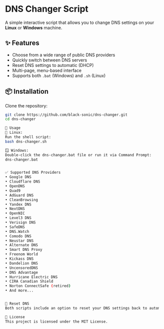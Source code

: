 # DNS Changer Script

A simple interactive script that allows you to change DNS settings on your **Linux** or **Windows** machine.

## ✨ Features

- Choose from a wide range of public DNS providers  
- Quickly switch between DNS servers  
- Reset DNS settings to automatic (DHCP)  
- Multi-page, menu-based interface  
- Supports both `.bat` (Windows) and `.sh` (Linux)

## 📦 Installation

Clone the repository:

```bash
git clone https://github.com/black-sonic/dns-changer.git
cd dns-changer

🚀 Usage
🐧 Linux:
Run the shell script:
bash dns-changer.sh

🪟 Windows:
Double-click the dns-changer.bat file or run it via Command Prompt:
dns-changer.bat


✅ Supported DNS Providers
• Google DNS
• Cloudflare DNS
• OpenDNS
• Quad9
• AdGuard DNS
• CleanBrowsing
• Yandex DNS
• NextDNS
• OpenNIC
• Level3 DNS
• Verisign DNS
• SafeDNS
• DNS.Watch
• Comodo DNS
• Neustar DNS
• Alternate DNS
• Smart DNS Proxy
• Freenom World
• Kickass DNS
• Dandelion DNS
• UncensoredDNS
• DNS Advantage
• Hurricane Electric DNS
• CIRA Canadian Shield
• Norton ConnectSafe (retired)
• And more...


🔄 Reset DNS
Both scripts include an option to reset your DNS settings back to automatic (DHCP).

📝 License
This project is licensed under the MIT License.


